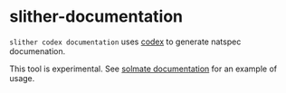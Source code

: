 # slither-documentation

`slither codex documentation` uses [codex](https://beta.openai.com) to generate natspec documenation.

This tool is experimental. See [solmate documentation](https://github.com/montyly/solmate/pull/1) for an example of usage.
